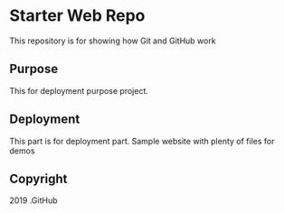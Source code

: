 # Starter Web Repo

This repository is for showing how Git and GitHub work

## Purpose

This for deployment purpose project.
## Deployment

This part is for deployment part.
Sample website with plenty of files for demos

## Copyright
2019 .GitHub

